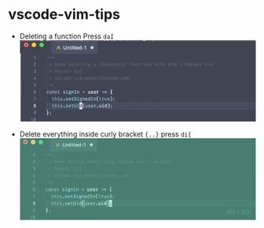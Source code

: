 # vscode-vim-tips

- Deleting a function
  Press `daI`
  ![delete-a-function](gifs/delete-function.gif)

- Delete everything inside curly bracket `{..}`
  press `di{`
  ![Delete everything inside curly bracket](gifs/delete-inside-curly-bracket.gif)
